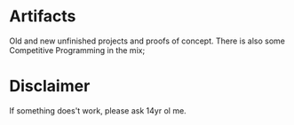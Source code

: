 # Artifacts
Old and new unfinished projects and proofs of concept. There is also some Competitive Programming in the mix;

# Disclaimer
If something does't work, please ask 14yr ol me.

